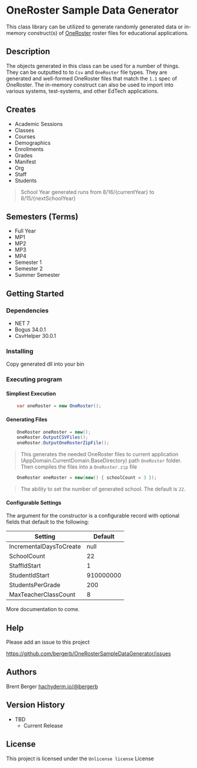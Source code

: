 # OneRoster Sample Data Generator

This class library can be utilized to generate randomly generated data or in-memory construct(s) of [OneRoster](http://www.imsglobal.org/oneroster-v11-final-csv-tables) roster files for educational applications.

## Description

The objects generated in this class can be used for a number of things.  They can be outputted to to `Csv` and `OneRoster` file types.  They are generated and well-formed OneRoster files that match the `1.1` spec of OneRoster.  The in-memory construct can also be used to import into various systems, test-systems, and other EdTech applications.

Creates
--
* Academic Sessions
* Classes
* Courses
* Demographics
* Enrollments
* Grades
* Manifest
* Org
* Staff
* Students

> School Year generated runs from 8/16/{currentYear} to  8/15/{nextSchoolYear}

Semesters (Terms)
--
* Full Year
* MP1
* MP2
* MP3
* MP4
* Semester 1
* Semester 2
* Summer Semester

## Getting Started

### Dependencies

* NET 7
* Bogus 34.0.1
* CsvHelper 30.0.1

### Installing

Copy generated dll into your bin

### Executing program

#### Simpliest Execution

```csharp
	var oneRoster = new OneRoster();
```

#### Generating Files

```csharp
	OneRoster oneRoster = new();
	oneRoster.OutputCSVFiles();
	oneRoster.OutputOneRosterZipFile();
```

> This generates the needed OneRoster files to current application (AppDomain.CurrentDomain.BaseDirectory) path `OneRoster` folder.
> Then compiles the files into a `OneRoster.zip` file

```csharp
    OneRoster oneRoster = new(new() { schoolCount = 3 });
```
> The ability to set the number of generated school.  The default is `22`.

#### Configurable Settings

The argument for the constructor is a configurable record with optional fields that default to the following:

|    Setting   |   Default   |
| --- | --- |
| IncrementalDaysToCreate | null |
| SchoolCount | 22 |
| StaffIdStart | 1 |
| StudentIdStart |  910000000 |
| StudentsPerGrade | 200 |
| MaxTeacherClassCount | 8 |

More documentation to come.

## Help

Please add an issue to this project

https://github.com/bergerb/OneRosterSampleDataGenerator/issues

## Authors

Brent Berger
[hachyderm.io/@bergerb](https://hachyderm.io/@bergerb)

## Version History

* TBD
    * Current Release

## License

This project is licensed under the `Unlicense license` License
